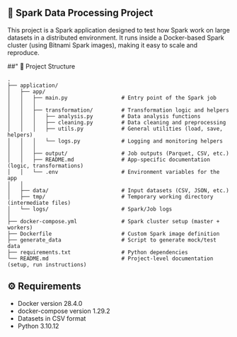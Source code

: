 ## 🚀 Spark Data Processing Project
This project is a Spark application designed to test how Spark work on large datasets in a distributed environment.
It runs inside a Docker-based Spark cluster (using Bitnami Spark images), making it easy to scale and reproduce.

##" 📂 Project Structure
```plaintext
.
├── application/
│   ├── app/
│   │   ├── main.py                 # Entry point of the Spark job
│   │   │
│   │   ├── transformation/         # Transformation logic and helpers
│   │   │   ├── analysis.py         # Data analysis functions
│   │   │   ├── cleaning.py         # Data cleaning and preprocessing
│   │   │   ├── utils.py            # General utilities (load, save, helpers)
│   │   │   └── logs.py             # Logging and monitoring helpers
│   │   │
│   │   ├── output/                 # Job outputs (Parquet, CSV, etc.)
│   │   ├── README.md               # App-specific documentation (logic, transformations)
│   │   └── .env                    # Environment variables for the app
│   │
│   ├── data/                       # Input datasets (CSV, JSON, etc.)
│   ├── tmp/                        # Temporary working directory (intermediate files)
│   └── logs/                       # Spark/Job logs
│
├── docker-compose.yml              # Spark cluster setup (master + workers)
├── Dockerfile                      # Custom Spark image definition
├── generate_data                   # Script to generate mock/test data
├── requirements.txt                # Python dependencies
└── README.md                       # Project-level documentation (setup, run instructions)
```

## ⚙️ Requirements

- Docker version 28.4.0
- docker-compose version 1.29.2
- Datasets in CSV format
- Python 3.10.12 
